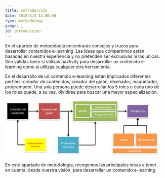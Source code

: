 ```yaml
---
title: Introducción
date: 2018/3/3 13:00:00
type: methodology
order: 1
id: introduccion
---
```

En el apartdo de metodología encontrarás consejos y trucos para desarrollar contenidos e-learning. Las ideas que compartimos están basadas en nuestra experiencia y no pretenden ser exclusivas ni las únicas. Son válidas tanto si utilizas haztivity para desarrollar un contenido e-learning como si utilizas cualquier otra herramienta.

En el desarrollo de un contenido e-learning están implicados diferentes perfiles: creador de contenidos, creador del guión, diseñador, maquetador, programador. Una sola persona puede desarrollar los 5 roles o cada uno de los roles puede, a su vez, dividirse para buscar una mayor especialización.

![Curso alt](../images/methodology/introduccion/proceso_digitalizacion.png)

En este apartado de metodología, recogemos las principales ideas a tener en cuenta, desde nuestra visión, para desarrollar un contenido e-learning.


<!--![Curso alt](../images/methodology/elearning/curso1.png)
[link](#Titulo-1-1)
-->
